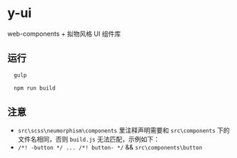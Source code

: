 # y-ui

web-components + 拟物风格 UI 组件库

## 运行

```cmd
  gulp
```

```cmd
  npm run build
```

## 注意

- `src\scss\neumorphism\components` 里注释声明需要和 `src\components` 下的文件名相同，否则 `build.js` 无法匹配，示例如下：
- `/*! -button */ ... /*! button- */` && `src\components\button`
